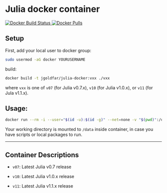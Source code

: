 Julia docker container
=====

[![Docker Build Status](https://img.shields.io/docker/build/jgoldfar/julia-docker.svg) ![Docker Pulls](https://img.shields.io/docker/pulls/jgoldfar/julia-docker.svg)](https://hub.docker.com/r/jgoldfar/julia-docker/)


Setup
-----
First, add your local user to docker group:
```bash
sudo usermod -aG docker YOURUSERNAME
```

build:
```bash
docker build -t jgoldfar/julia-docker:vxx ./vxx
```

where `vxx` is one of `v07` (for Julia v0.7.x), `v10` (for Julia v1.0.x), or `v11` (for Jula v1.1.x). 

Usage:
-----

```bash
docker run --rm -i --user="$(id -u):$(id -g)" --net=none -v "$(pwd)":/data jgoldfar/julia-docker
```
Your working directory is mounted to `/data` inside container, in case you have scripts or local packages to run.

-----

## Container Descriptions

* `v07`: Latest Julia v0.7 release

* `v10`: Latest Julia v1.0.x release

* `v11`: Latest Julia v1.1.x release
